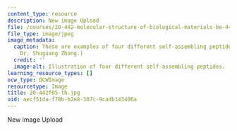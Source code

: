 ```yaml
---
content_type: resource
description: New image Upload
file: /courses/20-442-molecular-structure-of-biological-materials-be-442-fall-2005/aecf51daf78bb2e8307c9cadb143406a_20-442f05-th.jpg
file_type: image/jpeg
image_metadata:
  caption: These are examples of four different self-assembling peptides. (Image by
    Dr. Shuguang Zhang.)
  credit: ''
  image-alt: Illustration of four different self-assembling peptides.
learning_resource_types: []
ocw_type: OCWImage
resourcetype: Image
title: 20-442f05-th.jpg
uid: aecf51da-f78b-b2e8-307c-9cadb143406a
---
```

New image Upload

